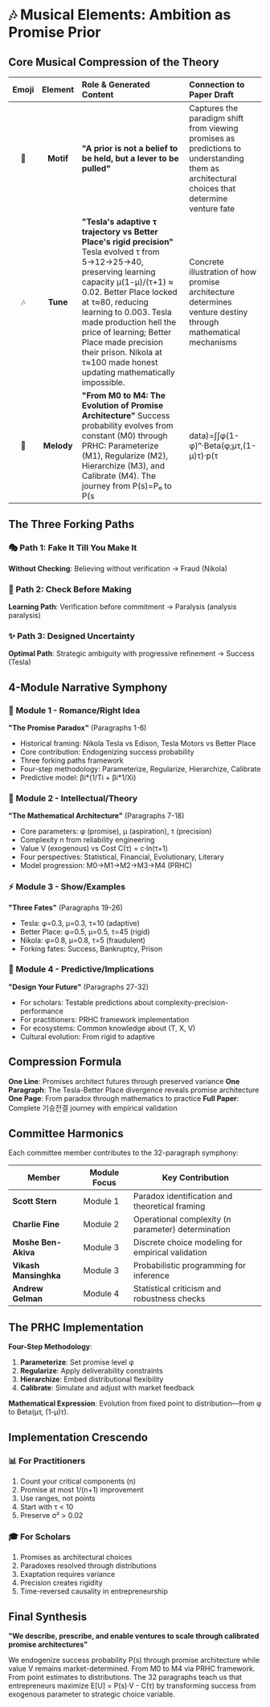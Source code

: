 # 🎶 Musical Elements: Ambition as Promise Prior

## Core Musical Compression of the Theory

| Emoji | Element | Role & Generated Content | Connection to Paper Draft |
|:---:|:---:|:---|:---|
| 🎵 | **Motif** | **"A prior is not a belief to be held, but a lever to be pulled"** | Captures the paradigm shift from viewing promises as predictions to understanding them as architectural choices that determine venture fate |
| 🎶 | **Tune** | **"Tesla's adaptive τ trajectory vs Better Place's rigid precision"** Tesla evolved τ from 5→12→25→40, preserving learning capacity μ(1-μ)/(τ+1) ≈ 0.02. Better Place locked at τ≈80, reducing learning to 0.003. Tesla made production hell the price of learning; Better Place made precision their prison. Nikola at τ≈100 made honest updating mathematically impossible. | Concrete illustration of how promise architecture determines venture destiny through mathematical mechanisms |
| 🎼 | **Melody** | **"From M0 to M4: The Evolution of Promise Architecture"** Success probability evolves from constant (M0) through PRHC: Parameterize (M1), Regularize (M2), Hierarchize (M3), and Calibrate (M4). The journey from P(s)=P₀ to P(s|data)=∫∫φ(1-φ)ⁿ·Beta(φ;μτ,(1-μ)τ)·p(τ|data)dφdτ represents endogenizing success probability. Optimal architecture: μ*=1/(n+1), τ* initially low to preserve learning capacity. | Complete narrative arc showing how we endogenize P(s) while V remains exogenous |

## The Three Forking Paths

### 🎭 Path 1: Fake It Till You Make It
**Without Checking**: Believing without verification → Fraud (Nikola)

### 🔄 Path 2: Check Before Making  
**Learning Path**: Verification before commitment → Paralysis (analysis paralysis)

### ✨ Path 3: Designed Uncertainty
**Optimal Path**: Strategic ambiguity with progressive refinement → Success (Tesla)

## 4-Module Narrative Symphony

### 🌅 Module 1 - Romance/Right Idea
**"The Promise Paradox"** (Paragraphs 1-6)
- Historical framing: Nikola Tesla vs Edison, Tesla Motors vs Better Place
- Core contribution: Endogenizing success probability
- Three forking paths framework
- Four-step methodology: Parameterize, Regularize, Hierarchize, Calibrate
- Predictive model: βi*(1/Ti + βi*1/Xi)

### 🌊 Module 2 - Intellectual/Theory
**"The Mathematical Architecture"** (Paragraphs 7-18)
- Core parameters: φ (promise), μ (aspiration), τ (precision)
- Complexity n from reliability engineering
- Value V (exogenous) vs Cost C(τ) = c·ln(τ+1)
- Four perspectives: Statistical, Financial, Evolutionary, Literary
- Model progression: M0→M1→M2→M3→M4 (PRHC)

### ⚡ Module 3 - Show/Examples
**"Three Fates"** (Paragraphs 19-26)
- Tesla: φ=0.3, μ=0.3, τ=10 (adaptive)
- Better Place: φ=0.5, μ=0.5, τ=45 (rigid)
- Nikola: φ=0.8, μ=0.8, τ=5 (fraudulent)
- Forking fates: Success, Bankruptcy, Prison

### 🎯 Module 4 - Predictive/Implications
**"Design Your Future"** (Paragraphs 27-32)
- For scholars: Testable predictions about complexity-precision-performance
- For practitioners: PRHC framework implementation
- For ecosystems: Common knowledge about (T, X, V)
- Cultural evolution: From rigid to adaptive

## Compression Formula

**One Line**: Promises architect futures through preserved variance
**One Paragraph**: The Tesla-Better Place divergence reveals promise architecture
**One Page**: From paradox through mathematics to practice
**Full Paper**: Complete 기승전결 journey with empirical validation

## Committee Harmonics

Each committee member contributes to the 32-paragraph symphony:

| Member | Module Focus | Key Contribution |
|--------|--------------|------------------|
| **Scott Stern** | Module 1 | Paradox identification and theoretical framing |
| **Charlie Fine** | Module 2 | Operational complexity (n parameter) determination |
| **Moshe Ben-Akiva** | Module 3 | Discrete choice modeling for empirical validation |
| **Vikash Mansinghka** | Module 3 | Probabilistic programming for inference |
| **Andrew Gelman** | Module 4 | Statistical criticism and robustness checks |

## The PRHC Implementation

**Four-Step Methodology**:
1. **Parameterize**: Set promise level φ
2. **Regularize**: Apply deliverability constraints
3. **Hierarchize**: Embed distributional flexibility
4. **Calibrate**: Simulate and adjust with market feedback

**Mathematical Expression**: Evolution from fixed point to distribution—from φ to Beta(μτ, (1-μ)τ).

## Implementation Crescendo

### 📊 For Practitioners
1. Count your critical components (n)
2. Promise at most 1/(n+1) improvement
3. Use ranges, not points
4. Start with τ < 10
5. Preserve σ² > 0.02

### 🎓 For Scholars  
1. Promises as architectural choices
2. Paradoxes resolved through distributions
3. Exaptation requires variance
4. Precision creates rigidity
5. Time-reversed causality in entrepreneurship

## Final Synthesis

**"We describe, prescribe, and enable ventures to scale through calibrated promise architectures"**

We endogenize success probability P(s) through promise architecture while value V remains market-determined. From M0 to M4 via PRHC framework. From point estimates to distributions. The 32 paragraphs teach us that entrepreneurs maximize E[U] = P(s)·V - C(τ) by transforming success from exogenous parameter to strategic choice variable.